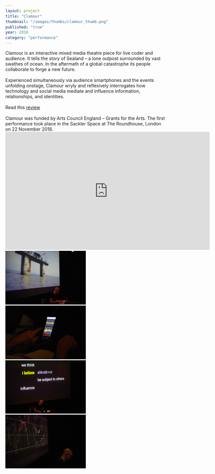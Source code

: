 ```yaml
---
layout: project
title: "Clamour"
thumbnail: "/images/thumbs/clamour_thumb.png"
published: "true"
year: 2018
category: "performance"
---
```

<div class="projectIntro">
Clamour is an interactive mixed media theatre piece for live coder and audience. It tells the story of Sealand – a lone outpost surrounded by vast swathes of ocean. In the aftermath of a global catastrophe its people collaborate to forge a new future.
<br><br>
Experienced simultaneously via audience smartphones and the events unfolding onstage, Clamour wryly and reflexively interrogates how technology and social media mediate and influence information, relationships, and identities.
<br><br>
Read this <a href="http://www.savageonline.co.uk/our-journal/clamour/" target="_blank">review</a>
<br><br>
Clamour was funded by Arts Council England – Grants for the Arts. The first performance took place in the Sackler Space at The Roundhouse, London on 22 November 2018.
</div>

<div class="projectImages">
<div>
<iframe src="https://player.vimeo.com/video/391809237" width="640" height="369" frameborder="0" allow="autoplay; fullscreen" allowfullscreen></iframe>
</div>
<a href="/images/clamour/clamour1.jpg"><img class="postImg" src="/images/clamour/clamour1.jpg" width="50%"></a>
<a href="/images/clamour/clamour2.jpg"><img class="postImg" src="/images/clamour/clamour2.jpg" width="50%"></a>
<a href="/images/clamour/clamour3.jpg"><img class="postImg" src="/images/clamour/clamour3.jpg" width="50%"></a>
<a href="/images/clamour/clamour6.jpg"><img class="postImg" src="/images/clamour/clamour6.jpg" width="50%"></a>
</div>
